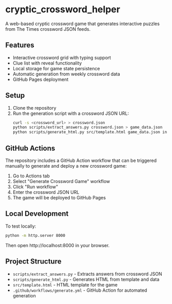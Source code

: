 # cryptic_crossword_helper

A web-based cryptic crossword game that generates interactive puzzles from The Times crossword JSON feeds.

## Features

- Interactive crossword grid with typing support
- Clue list with reveal functionality
- Local storage for game state persistence
- Automatic generation from weekly crossword data
- GitHub Pages deployment

## Setup

1. Clone the repository
2. Run the generation script with a crossword JSON URL:
   ```bash
   curl -s <crossword_url> > crossword.json
   python scripts/extract_answers.py crossword.json > game_data.json
   python scripts/generate_html.py src/template.html game_data.json index.html
   ```

## GitHub Actions

The repository includes a GitHub Action workflow that can be triggered manually to generate and deploy a new crossword game:

1. Go to Actions tab
2. Select "Generate Crossword Game" workflow
3. Click "Run workflow"
4. Enter the crossword JSON URL
5. The game will be deployed to GitHub Pages

## Local Development

To test locally:
```bash
python -m http.server 8000
```
Then open http://localhost:8000 in your browser.

## Project Structure

- `scripts/extract_answers.py` - Extracts answers from crossword JSON
- `scripts/generate_html.py` - Generates HTML from template and data
- `src/template.html` - HTML template for the game
- `.github/workflows/generate.yml` - GitHub Action for automated generation
